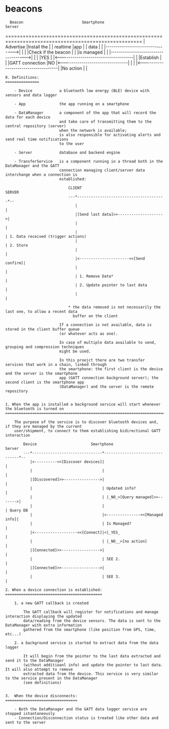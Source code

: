 # beacons
   			
      Beacon                          Smartphone                             Server
=====================================================================================================
        | Advertise                       |Install the                          |
		| realtime                        |app                                  |
		| data                            |                                     |
        |-------------------------------->|                                     |
        |                                 |Check if the beacon                  |
		|								  |is managed                           |
        |                                 |------------------------------------>|
		|								  |                                     |YES
		|								  |<------------------------------------|
		|								  |Establish                            |
		|								  |GATT connection                      |NO
		|<--------------------------------|                                     |
		|								  |<------------------------------------|
										  |No action
										  |
										  |
					
	0. Definitions:
	===============
	
		- Device  			a bluetooth low energy (BLE) device with sensors and data logger
		
		- App  				the app running on a smartphone
		
		- DataManager		a component of the app that will record the data for each device
							and take care of transmitting them to the central repository (server)
							when the network is available;
							is also responsible for activating alerts and send real time notifications
							to the user
		
		- Server			database and backend engine
		
		- TransferService	is a component running in a thread both in the DataManager and the GATT 
							connection managing client/server data interchange when a connection is
							established:
							
								CLIENT                                  SERVER
								---*---------------------------------------*--
								   |                                       |
								   |[Send last data]>>-------------------->|
								   |                                       |
								   |                                       | 1. Data received (trigger actions)
								   |                                       | 2. Store
								   |                                       |
								   |<----------------------<<[Send confirm]|
								   |                                       |
								   | 1. Remove Data*                       |
								   | 2. Update pointer to last data        |
								   |                                       |
								   
								* the data removed is not necessarily the last one, to allow a recent data 
								  buffer on the client
							  
							If a connection is not available, data is stored in the client buffer queue
							(or whatever acts as one).
							
							In case of multiple data available to send, grouping and compression techniques
							might be used.
							  
							In this proejct there are two transfer services that work in a chain, linked through 
							the smartphone: the first client is the device and the server is the smartphone 
							app (GATT connection background server); the second client is the smartphone app
							(DataManager) and the server is the remote repository
							   
										  
	1. When the app is installed a background service will start whenever the bluetooth is turned on
	================================================================================================
	
		The purpose of the service is to discover bluetooth devices and, if they are managed by the current
		user/shipment, to connect to them establishing bidirectional GATT interaction
		
			Device                        Smartphone                         Server
			---*-------------------------------*--------------------------------*--
			   |<----------<<[Discover devices]|                                |
			   |                               |                                |
			   |[Discovered]>>---------------->|                                |
			   |                               | Updated info?                  |
			   |                               | |_NO_>[Query managed]>>------->|
			   |                               |                                | Query DB
			   |                               |<---------------<<[Managed info]|
			   |                               | Is Managed?                    |
			   |<-------------------<<[Connect]|<|_YES_                         |
			   |                               | |_NO__>[no action]             |
			   |[Connected]>>----------------->|                                |
			   |                               | SEE 2.                         |
			   |[Connected]>>----------------->|                                |
			   |                               | SEE 3.                         |
		
	2. When a device connection is established:
	===========================================
	
		1. a new GATT callback is created 
	
			The GATT callback will register for notifications and manage interaction displaying the updated 
			data/reading from the device sensors. The data is sent to the DataManager with extra information
			gathered from the smartphone (like position from GPS, time, etc...)
	
		2. a background service is started to extract data from the data logger
		
			It will begin from the pointer to the last data extracted and send it to the DataManager 
			(without additioanl info) and update the pointer to last data. It will also attempt to remove
			extracted data from the device. This service is very similar to the service present in the DataManager
			(see definitions)
			

	3.  When the device	disconnects:
	================================
	
		- Both the DataManager and the GATT data logger service are stopped istantaneously
		- Connection/Disconnection status is treated like other data and sent to the server
